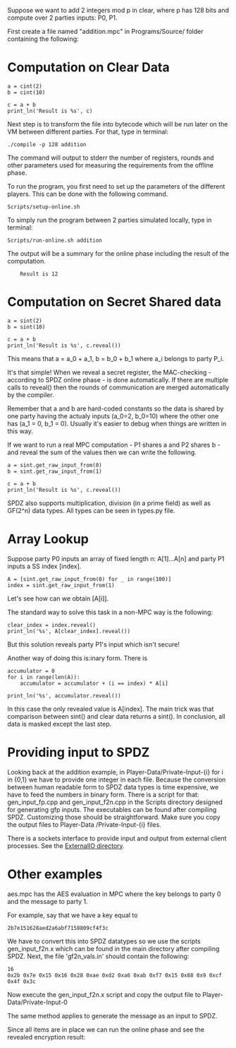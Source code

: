 Suppose we want to add 2 integers mod p in clear, where p has 128 bits and compute over 2 parties inputs: P0, P1.

First create a file named "addition.mpc" in Programs/Source/ folder containing the following:


Computation on Clear Data
==================

```
a = cint(2)
b = cint(10)

c = a + b
print_ln('Result is %s', c)
```

Next step is to transform the file into bytecode which will be run later on the VM between different parties.
For that, type in terminal:

```
./compile -p 128 addition

```

The command will output to stderr the number of registers, rounds and other parameters used for measuring the requirements from the offline phase.

To run the program, you first need to set up the parameters of the different players. This can be done with the following command.

```
Scripts/setup-online.sh
```

To simply run the program between 2 parties simulated locally, type in terminal:

```
Scripts/run-online.sh addition

```

The output will be a summary for the online phase including the result of the computation.

````
	Result is 12

````


Computation on Secret Shared data
=================================

```
a = sint(2)
b = sint(10)

c = a + b
print_ln('Result is %s', c.reveal())

```

This means that a = a_0 + a_1, b = b_0 + b_1 where a_i belongs to party P_i. 

It's that simple! When we reveal a secret register, the MAC-checking - according
to SPDZ online phase - is done automatically. If there are multiple calls to
reveal() then the rounds of communication are merged automatically by the
compiler.

Remember that a and b are hard-coded constants so the data is shared by one
party having the actualy inputs (a_0=2, b_0=10) where the other one has (a_1 =
0, b_1 = 0). Usually it's easier to debug when things are written in this way.

If we want to run a real MPC computation - P1 shares a and P2 shares b - and
reveal the sum of the values then we can write the following.

```
a = sint.get_raw_input_from(0)
b = sint.get_raw_input_from(1)

c = a + b
print_ln('Result is %s', c.reveal())

```

SPDZ also supports multiplication, division (in a prime field) as well as
GF(2^n) data types. All types can be seen in types.py file.


Array Lookup
=============

Suppose party P0 inputs an array of fixed length n: A[1]...A[n] and party P1
inputs a SS index [index].

```
A = [sint.get_raw_input_from(0) for _ in range(100)]
index = sint.get_raw_input_from(1)
```

Let's see how can we obtain [A[i]].

The standard way to solve this task in a non-MPC way is the following:

```
clear_index = index.reveal()
print_ln('%s', A[clear_index].reveal())

```

But this solution reveals party P1's input which isn't secure!

Another way of doing this is:inary form. There is 

```
accumulator = 0
for i in range(len(A)):
	accumulator = accumulator + (i == index) * A[i]

print_ln('%s', accumulator.reveal())

```

In this case the only revealed value is A[index]. The main trick was that
comparison between sint() and clear data returns a sint(). In conclusion, all
data is masked except the last step.

Providing input to SPDZ
========================

Looking back at the addition example, in Player-Data/Private-Input-{i} for i in
{0,1} we have to provide one integer in each file. Because the conversion
between human readable form to SPDZ data types is time expensive, we have to
feed the numbers in binary form. There is a script for that: gen_input_fp.cpp
and gen_input_f2n.cpp in the Scripts directory designed for generating gfp
inputs. The executables can be found after compiling SPDZ. Customizing those
should be straightforward. Make sure you copy the output files to Player-Data
/Private-Input-{i} files.

There is a sockets interface to provide input and output from external client processes. See the [ExternalIO directory](./ExternalIO/README.md).

Other examples
==============

aes.mpc has the AES evaluation in MPC where the key belongs to party 0
and the message to party 1.

For example, say that we have a key equal to

```
2b7e151628aed2a6abf7158809cf4f3c
```

We have to convert this into SPDZ datatypes so we use the scripts
gen_input_f2n.x which can be found in the main directory after compiling
SPDZ. Next, the file 'gf2n_vals.in' should contain the following:

```
16
0x2b 0x7e 0x15 0x16 0x28 0xae 0xd2 0xa6 0xab 0xf7 0x15 0x88 0x9 0xcf 0x4f 0x3c
```

Now execute the gen_input_f2n.x script and copy the output file to
Player-Data/Private-Input-0

The same method applies to generate the message as an input to SPDZ.

Since all items are in place we can run the online phase and see the
revealed encryption result:

